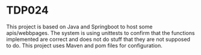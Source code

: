 # TDP024

This project is based on Java and Springboot to host some apis/webbpages. The system is using unittests to confirm that the functions implemented are correct
and does not do stuff that they are not supposed to do. This project uses Maven and pom files for configuration. 
